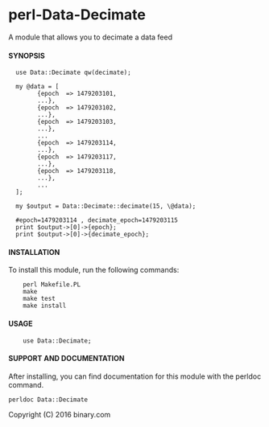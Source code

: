 # perl-Data-Decimate

A module that allows you to decimate a data feed

#### SYNOPSIS

```
  use Data::Decimate qw(decimate);

  my @data = [
        {epoch  => 1479203101,
        ...},
        {epoch  => 1479203102,
        ...},
        {epoch  => 1479203103,
        ...},
        ...
        {epoch  => 1479203114,
        ...},
        {epoch  => 1479203117,
        ...},
        {epoch  => 1479203118,
        ...},
        ...
  ];

  my $output = Data::Decimate::decimate(15, \@data);

  #epoch=1479203114 , decimate_epoch=1479203115
  print $output->[0]->{epoch};
  print $output->[0]->{decimate_epoch};
```

#### INSTALLATION

To install this module, run the following commands:

        perl Makefile.PL
        make
        make test
        make install

#### USAGE

```
    use Data::Decimate;
```

#### SUPPORT AND DOCUMENTATION

After installing, you can find documentation for this module with the
perldoc command.

    perldoc Data::Decimate

Copyright (C) 2016 binary.com 
